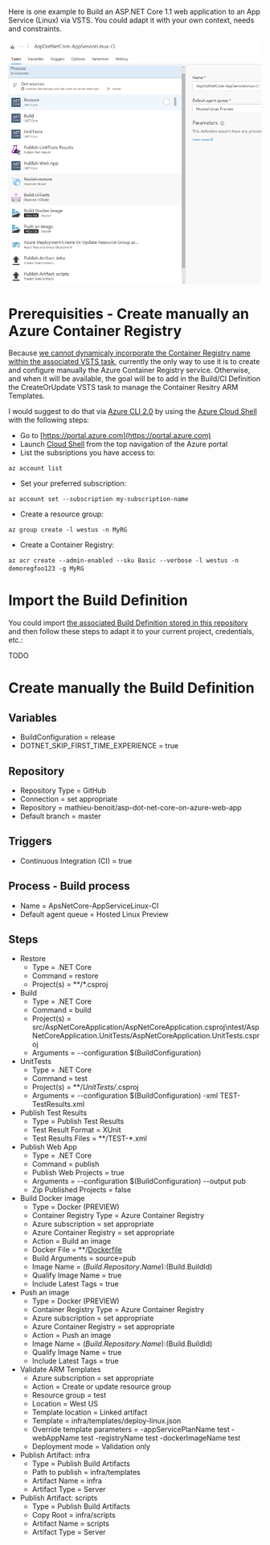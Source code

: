 Here is one example to Build an ASP.NET Core 1.1 web application to an App Service (Linux) via VSTS. You could adapt it with your own context, needs and constraints.

![Build Overview](/docs/imgs/AspDotNetCore-AppServiceLinux-CI.PNG)

# Prerequisities - Create manually an Azure Container Registry

Because [we cannot dynamicaly incorporate the Container Registry name within the associated VSTS task](https://blogs.msdn.microsoft.com/devops/2017/06/09/deploying-applications-to-azure-container-service/#comment-90545), currently the only way to use it is to create and configure manually the Azure Container Registry service. Otherwise, and when it will be available, the goal will be to add in the Build/CI Definition the CreateOrUpdate VSTS task to manage the Container Resitry ARM Templates.

I would suggest to do that via [Azure CLI 2.0](https://aka.ms/azcli-docs) by using the [Azure Cloud Shell](https://azure.microsoft.com/en-us/features/cloud-shell/) with the following steps:

- Go to [https://portal.azure.com](https://portal.azure.com)
- Launch [Cloud Shell](https://docs.microsoft.com/en-us/azure/cloud-shell/quickstart) from the top navigation of the Azure portal
- List the subsriptions you have access to:
```
az account list
```
- Set your preferred subscription:
```
az account set --subscription my-subscription-name
```
- Create a resource group:
```
az group create -l westus -n MyRG
```
- Create a Container Registry:
```
az acr create --admin-enabled --sku Basic --verbose -l westus -n demoregfoo123 -g MyRG 
```

# Import the Build Definition

You could import [the associated Build Definition stored in this repository](/vsts/ApsNetCore-AppServiceLinuxs-CI.json) and then follow these steps to adapt it to your current project, credentials, etc.:

TODO

# Create manually the Build Definition

## Variables
- BuildConfiguration = release
- DOTNET_SKIP_FIRST_TIME_EXPERIENCE = true

## Repository
- Repository Type = GitHub
- Connection = set appropriate
- Repository = mathieu-benoit/asp-dot-net-core-on-azure-web-app
- Default branch = master

## Triggers
- Continuous Integration (CI) = true

## Process - Build process
- Name = ApsNetCore-AppServiceLinux-CI
- Default agent queue = Hosted Linux Preview

## Steps 
- Restore
  - Type = .NET Core
  - Command = restore
  - Project(s) = **/*.csproj
- Build
  - Type = .NET Core
  - Command = build
  - Project(s) = src/AspNetCoreApplication/AspNetCoreApplication.csproj\ntest/AspNetCoreApplication.UnitTests/AspNetCoreApplication.UnitTests.csproj
  - Arguments = --configuration $(BuildConfiguration)
- UnitTests
  - Type = .NET Core
  - Command = test
  - Project(s) = **/*UnitTests/*.csproj
  - Arguments = --configuration $(BuildConfiguration) -xml TEST-TestResults.xml
- Publish Test Results
  - Type = Publish Test Results
  - Test Result Format = XUnit
  - Test Results Files = **/TEST-*.xml
- Publish Web App
  - Type = .NET Core
  - Command = publish
  - Publish Web Projects = true
  - Arguments = --configuration $(BuildConfiguration) --output pub
  - Zip Published Projects = false
- Build Docker image
  - Type = Docker (PREVIEW)
  - Container Registry Type = Azure Container Registry
  - Azure subscription = set appropriate
  - Azure Container Registry = set appropriate
  - Action = Build an image
  - Docker File = **/[Dockerfile](../../src/AspNetCoreApplication/Dockerfile)
  - Build Arguments = source=pub
  - Image Name = $(Build.Repository.Name):$(Build.BuildId)
  - Qualify Image Name = true
  - Include Latest Tags = true
- Push an image
  - Type = Docker (PREVIEW)
  - Container Registry Type = Azure Container Registry
  - Azure subscription = set appropriate
  - Azure Container Registry = set appropriate
  - Action = Push an image
  - Image Name = $(Build.Repository.Name):$(Build.BuildId)
  - Qualify Image Name = true
  - Include Latest Tags = true
- Validate ARM Templates
  - Azure subscription = set appropriate
  - Action = Create or update resource group
  - Resource group = test
  - Location = West US
  - Template location = Linked artifact
  - Template = infra/templates/deploy-linux.json
  - Override template parameters = -appServicePlanName test -webAppName test -registryName test -dockerImageName test
  - Deployment mode = Validation only
- Publish Artifact: infra
  - Type = Publish Build Artifacts
  - Path to publish = infra/templates
  - Artifact Name = infra
  - Artifact Type = Server
- Publish Artifact: scripts
  - Type = Publish Build Artifacts
  - Copy Root = infra/scripts
  - Artifact Name = scripts
  - Artifact Type = Server